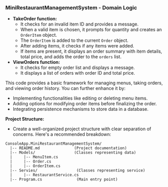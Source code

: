 ### MiniRestaurantManagementSystem - Domain Logic

- **TakeOrder function:**
    - It checks for an invalid item ID and provides a message.
    - When a valid item is chosen, it prompts for quantity and creates an `OrderItem` object.
    - The `OrderItem` is added to the current `Order` object.
    - After adding items, it checks if any items were added.
    - If items are present, it displays an order summary with item details, total price, and adds the order to the `orders` list.
- **ViewOrders function:**
    - It checks for empty order list and displays a message.
    - It displays a list of orders with order ID and total price.

This code provides a basic framework for managing menus, taking orders, and viewing order history. You can further enhance it by:

- Implementing functionalities like editing or deleting menu items.
- Adding options for modifying order items before finalizing the order.
- Integrating persistence mechanisms to store data in a database.


**Project Structure:**

- Create a well-organized project structure with clear separation of concerns. Here's a recommended breakdown:

```
ConsoleApp.MiniRestaurantManagementSystem/
  |-- README.md               (Project documentation)
  |-- Models/                 (Classes representing data)
  |     |-- MenuItem.cs
  |     |-- Order.cs
  |     |-- OrderItem.cs
  |-- Servies/                 (Classes representing service)
  |     |-- RestaurantService.cs
  |-- Program.cs               (Main entry point)
```
